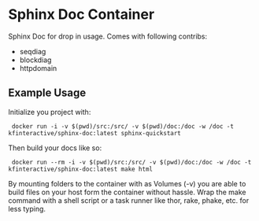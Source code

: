 # Sphinx Doc Container

Sphinx Doc for drop in usage. Comes with following contribs:

* seqdiag
* blockdiag
* httpdomain

## Example Usage
Initialize you project with:

```
 docker run -i -v $(pwd)/src:/src/ -v $(pwd)/doc:/doc -w /doc -t kfinteractive/sphinx-doc:latest sphinx-quickstart
```

Then build your docs like so:

```
 docker run --rm -i -v $(pwd)/src:/src/ -v $(pwd)/doc:/doc -w /doc -t kfinteractive/sphinx-doc:latest make html
```

By mounting folders to the container with as Volumes (-v) you are able to build files on your host form the container without hassle. Wrap the make command with a shell script or a task runner like thor, rake, phake, etc. for less typing.
